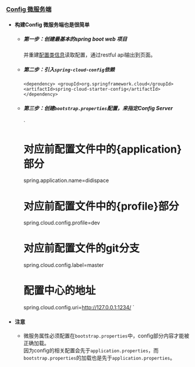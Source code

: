 ### [Config 微服务端](https://github.com/timebusker/spring-cloud-study/tree/master/spring-cloud-study-1-1/spring-cloud-study-2-2-1)

- #### 构建Config 微服务端也是很简单
  - ##### 第一步：创建最基本的spring boot web 项目  
    并重建[配置类信息](https://github.com/timebusker/spring-cloud-study/tree/master/spring-cloud-study-2-1/spring-cloud-study-2-2-1/src/main/java/cn/timebusker/conf/DefinitionConfig.java)读取配置，通过restful api输出到页面。
  
  - ##### 第二步：引入`spring-cloud-config`依赖  
    `
    <dependency>
		<groupId>org.springframework.cloud</groupId>
		<artifactId>spring-cloud-starter-config</artifactId>
	</dependency>
    `
  - ##### 第三步：创建`bootstrap.properties`配置，来指定Config Server  
    `
    # 对应前配置文件中的{application}部分
    spring.application.name=didispace
    # 对应前配置文件中的{profile}部分
    spring.cloud.config.profile=dev
    # 对应前配置文件的git分支
    spring.cloud.config.label=master
    # 配置中心的地址
    spring.cloud.config.uri=http://127.0.0.1:1234/
    `

- #### 注意
  + 微服务属性必须配置在`bootstrap.properties`中，config部分内容才能被正确加载。  
    因为config的相关配置会先于`application.properties`，而`bootstrap.properties`的加载也是先于`application.properties`。